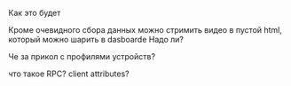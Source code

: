 Как это будет 

Кроме очевидного сбора данных можно стримить видео в пустой html, который можно шарить в dasboarde 
Надо ли?


Че за прикол с профилями устройств?

что такое RPC?
client attributes?
